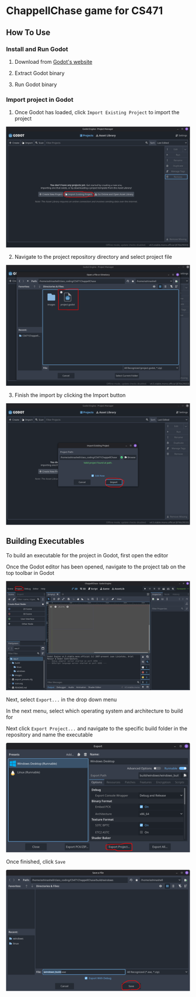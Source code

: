 # ChappellChase game for CS471

## How To Use

### Install and Run Godot

1. Download from [Godot's website](https://www.godotengine.org/download/)

2. Extract Godot binary

3. Run Godot binary

### Import project in Godot
1. Once Godot has loaded, click `Import Existing Project` to import the project

![step one](images/step-one.png)

2. Navigate to the project repository directory and select project file

![step three](images/step-two.png)

3. Finish the import by clicking the Import button

![alt text](images/step-three.png)

## Building Executables

To build an executable for the project in Godot, first open the editor

Once the Godot editor has been opened, navigate to the project tab on the top toolbar in Godot

![build-instruction-1](images/build-instruction1.png)

Next, select `Export...` in the drop down menu

In the next menu, select which operating system and architecture to build for

Next click `Export Project...` and navigate to the specific build folder in the repository and name the executable

![alt text](images/build-instruction2.png)

Once finished, click `Save`

![alt text](images/build-instruction3.png)